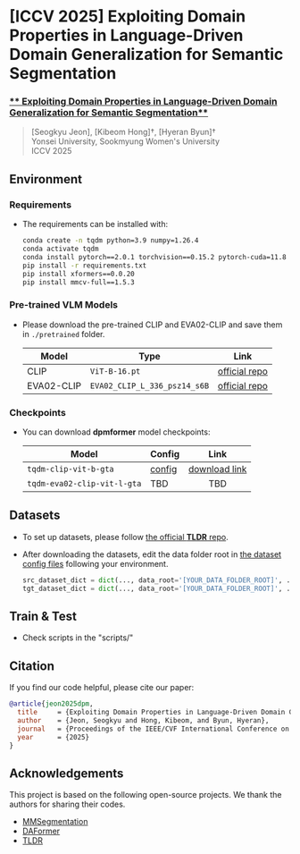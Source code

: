 # [ICCV 2025]  Exploiting Domain Properties in Language-Driven Domain Generalization for Semantic Segmentation

### [** Exploiting Domain Properties in Language-Driven Domain Generalization for Semantic Segmentation**](https://openaccess.thecvf.com/content/ICCV2025/html/Jeon_Exploiting_Domain_Properties_in_Language-Driven_Domain_Generalization_for_Semantic_Segmentation_ICCV_2025_paper.html)
>[Seogkyu Jeon], [Kibeom Hong]†, [Hyeran Byun]†\
>Yonsei University, Sookmyung Women's University\
>ICCV 2025

## Environment
### Requirements
- The requirements can be installed with:
  
  ```bash
  conda create -n tqdm python=3.9 numpy=1.26.4
  conda activate tqdm
  conda install pytorch==2.0.1 torchvision==0.15.2 pytorch-cuda=11.8 -c pytorch -c nvidia
  pip install -r requirements.txt
  pip install xformers==0.0.20
  pip install mmcv-full==1.5.3 
  ```
### Pre-trained VLM Models
- Please download the pre-trained CLIP and EVA02-CLIP and save them in `./pretrained` folder.

  | Model | Type | Link |
  |-----|-----|:-----:|
  | CLIP | `ViT-B-16.pt` |[official repo](https://github.com/openai/CLIP/blob/a1d071733d7111c9c014f024669f959182114e33/clip/clip.py#L30)|
  | EVA02-CLIP | `EVA02_CLIP_L_336_psz14_s6B` |[official repo](https://github.com/baaivision/EVA/tree/master/EVA-CLIP#eva-02-clip-series)|

### Checkpoints
- You can download **dpmformer** model checkpoints:

  | Model | Config | Link |
  |-----|-----|:-----:|
  | `tqdm-clip-vit-b-gta` | [config](https://github.com/jone1222/DPMFormer/blob/main/configs/dpmformer/dpmformer_clip_vit-l_1e-5_20k-g2c-512.py) |[download link](https://drive.google.com/file/d/1xijvHa6e5nLHDcI2RvJBLtGOWKVitAXA/view?usp=sharing)|
  | `tqdm-eva02-clip-vit-l-gta` | TBD | TBD |


## Datasets
- To set up datasets, please follow [the official **TLDR** repo](https://github.com/ssssshwan/TLDR/tree/main?tab=readme-ov-file#setup-datasets).
- After downloading the datasets, edit the data folder root in [the dataset config files](https://github.com/ByeongHyunPak/tqdm/tree/main/configs/_base_/datasets) following your environment.
  
  ```python
  src_dataset_dict = dict(..., data_root='[YOUR_DATA_FOLDER_ROOT]', ...)
  tgt_dataset_dict = dict(..., data_root='[YOUR_DATA_FOLDER_ROOT]', ...)
  ```
## Train & Test
- Check scripts in the "scripts/"

## Citation
If you find our code helpful, please cite our paper:
```bibtex
@article{jeon2025dpm,
  title     = {Exploiting Domain Properties in Language-Driven Domain Generalization for Semantic Segmentation},
  author    = {Jeon, Seogkyu and Hong, Kibeom, and Byun, Hyeran},
  journal   = {Proceedings of the IEEE/CVF International Conference on Computer Vision},
  year      = {2025}
}
```

## Acknowledgements
This project is based on the following open-source projects.
We thank the authors for sharing their codes.
- [MMSegmentation](https://github.com/open-mmlab/mmsegmentation)
- [DAFormer](https://github.com/lhoyer/DAFormer)
- [TLDR](https://github.com/ssssshwan/TLDR)
